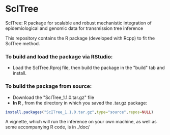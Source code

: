 # ScITree
ScITree: R package for scalable and robust mechanistic integration of epidemiological and genomic data for transmission tree inference 
  
This repository contains the R package (developed with Rcpp) to fit the ScITree method.

### To build and load the package via RStudio:

- Load the ScITree.Rproj file, then build the package in the "build" tab and install.

### To build the package from source:

- Download the "ScITree_1.1.0.tar.gz" file
- **In R** , from the directory in which you saved the .tar.gz package:

```R
install.packages("ScITree_1.1.0.tar.gz",type="source",repos=NULL)
```

A vignette, which will run the inference on your own machine, as well as some accompanying R code, is in ./doc/
